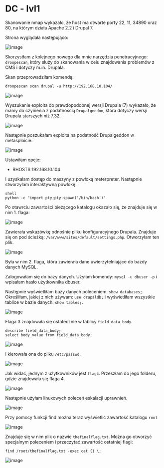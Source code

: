 # DC - lvl1

Skanowanie nmap wykazało, że host ma otwarte porty 22, 11, 34890 oraz 80, na którym działa Apache 2.2 i Drupal 7. 

Strona wyglądała następująco:

![image](https://github.com/wcyb19z-lab/wcyb19z-projekt-ahermani/blob/screenshots/Zadanie%202/CD/drupal_site.PNG)

Skorzystłam z kolejnego nowego dla mnie narzędzia penetracyjnego: `droopescan`, który służy do skanowania w celu znajdowania problemów z CMS i dotyczy m.in. Drupala. 

Skan przeprowadziłam komendą:
```
droopescan scan drupal -u http://192.168.10.104/
```

![image](https://github.com/wcyb19z-lab/wcyb19z-projekt-ahermani/blob/screenshots/Zadanie%202/CD/droopescan.png)

Wyszukanie exploita do prawdopodobnej wersji Drupala (7) wykazało, że mamy do czynienia z podatnością `Drupalgeddon`, która dotyczy wersji Drupala starszych niż 7.32.

![image](https://github.com/wcyb19z-lab/wcyb19z-projekt-ahermani/blob/screenshots/Zadanie%202/CD/searchsploit_drupal.png)

Następnie poszukałam exploita na podatność Drupalgeddon w metasploicie.

![image](https://github.com/wcyb19z-lab/wcyb19z-projekt-ahermani/blob/screenshots/Zadanie%202/CD/exploit_drupalgeddon.png)

Ustawiłam opcje:
* RHOSTS 192.168.10.104

I uzyskałam dostęp do maszyny z powłoką meterpreter. Następnie stworzyłam interaktywną powłokę.
```
shell
python -c "import pty;pty.spawn('/bin/bash')"
```
Po otawrciu zawartości bieżącego katalogu okazało się, że znajduje się w nim 1. flaga:

![image](https://github.com/wcyb19z-lab/wcyb19z-projekt-ahermani/blob/screenshots/Zadanie%202/CD/flag1.PNG)

Zawierała wskazówkę odnośnie pliku konfiguracyjnego Drupala. Znajduje się on pod ścieżką: `/var/www/sites/default/settings.php`. Otworzyłam ten plik.

![image](https://github.com/wcyb19z-lab/wcyb19z-projekt-ahermani/blob/screenshots/Zadanie%202/CD/flag2.PNG)

Była w nim 2. flaga, która zawierała dane uwierzytelniające do bazdy danych MySQL.

Zalogowałam się do bazy danych. Użyłam komendy: `mysql -u dbuser -p` i wpisałam hasło użytkownika dbuser.

Następnie wyświetliłam bazy danych poleceniem: `show databases;`. Określiłam, jakiej z nich używam: `use drupaldb;` i wyświetliłam wszystkie tablice w bazie danych: `show tables;`. 

![image](https://github.com/wcyb19z-lab/wcyb19z-projekt-ahermani/blob/screenshots/Zadanie%202/CD/sql_commands.PNG)

Flaga 3 znajdowała się ostatecznie w tablicy `field_data_body`.
```
describe field_data_body; 
select body_value from field_data_body;
```
![image](https://github.com/wcyb19z-lab/wcyb19z-projekt-ahermani/blob/screenshots/Zadanie%202/CD/flag3.PNG)

I kierowała ona do pliku `/etc/passwd`.

![image](https://github.com/wcyb19z-lab/wcyb19z-projekt-ahermani/blob/screenshots/Zadanie%202/CD/etc_passwd.PNG)

Jak widać, jednym z użytkowników jest `flag4`. Przeszłam do jego folderu, gdzie znajdowała się flaga 4.

![image](https://github.com/wcyb19z-lab/wcyb19z-projekt-ahermani/blob/screenshots/Zadanie%202/CD/flag4.PNG)

Następnie użyłam linuxowych poleceń eskalacji uprawnień.

![image](https://github.com/wcyb19z-lab/wcyb19z-projekt-ahermani/blob/screenshots/Zadanie%202/CD/privilege_escalation1.png)

Przy pomocy funkcji find można teraz wyświetlić zawartość katalogu `root`

![image](https://github.com/wcyb19z-lab/wcyb19z-projekt-ahermani/blob/screenshots/Zadanie%202/CD/find_root.png)

Znajduje się w nim plik o nazwie `thefinalflag.txt`. Można go otworzyć specjalnym poleceniem i przeczytać zawartość ostatniej flagi:
```
find /root/thefinalflag.txt -exec cat {} \;
```

![image](https://github.com/wcyb19z-lab/wcyb19z-projekt-ahermani/blob/screenshots/Zadanie%202/CD/finalflag.png)





